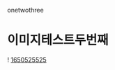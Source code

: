 onetwothree
# 이미지테스트두번째
! [1650525525](https://user-images.githubusercontent.com/77824380/167558390-58871435-9d16-4eff-83ec-b8b17b525cfd.jpg)
